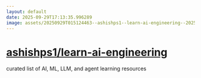 ```yaml
---
layout: default
date: 2025-09-29T17:13:35.996289
image: assets/20250929T015124463--ashishps1--learn-ai-engineering--20250929T020120254--cropped.png
---
```


# [ashishps1/learn-ai-engineering](https://github.com/ashishps1/learn-ai-engineering)

curated list of AI, ML, LLM, and agent learning resources
